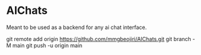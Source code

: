 # AIChats
Meant to be used as a backend for any ai chat interface.

git remote add origin https://github.com/mmgbeojiri/AIChats.git
git branch -M main
git push -u origin main

